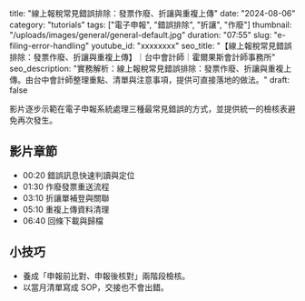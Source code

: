 title: "線上報稅常見錯誤排除：發票作廢、折讓與重複上傳"
date: "2024-08-06"
category: "tutorials"
tags: ["電子申報", "錯誤排除", "折讓", "作廢"]
thumbnail: "/uploads/images/general/general-default.jpg"
duration: "07:55"
slug: "e-filing-error-handling"
youtube_id: "xxxxxxxx"
seo_title: "【線上報稅常見錯誤排除：發票作廢、折讓與重複上傳】｜台中會計師｜霍爾果斯會計師事務所"
seo_description: "實務解析：線上報稅常見錯誤排除：發票作廢、折讓與重複上傳。由台中會計師整理重點、清單與注意事項，提供可直接落地的做法。"
draft: false



影片逐步示範在電子申報系統處理三種最常見錯誤的方式，並提供統一的檢核表避免再次發生。

## 影片章節

- 00:20 錯誤訊息快速判讀與定位
- 01:30 作廢發票重送流程
- 03:10 折讓單補登與關聯
- 05:10 重複上傳資料清理
- 06:40 回條下載與歸檔

## 小技巧

- 養成「申報前比對、申報後核對」兩階段檢核。
- 以當月清單寫成 SOP，交接也不會出錯。

